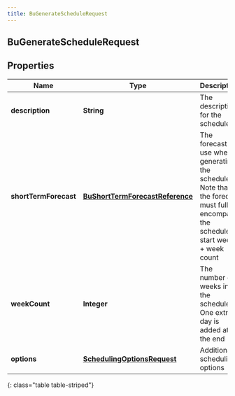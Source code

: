 ```yaml
---
title: BuGenerateScheduleRequest
---
```


## BuGenerateScheduleRequest

## Properties

| Name                  | Type                                                                                     | Description                                                                                                                              | Notes      |
| --------------------- | ---------------------------------------------------------------------------------------- | ---------------------------------------------------------------------------------------------------------------------------------------- | ---------- |
| **description**       | <!----><!---->**String**<!---->                                                          | The description for the schedule                                                                                                         |            |
| **shortTermForecast** | <!----><!---->[**BuShortTermForecastReference**](BuShortTermForecastReference.md)<!----> | The forecast to use when generating the schedule. Note that the forecast must fully encompass the schedule&#39;s start week + week count | [optional] |
| **weekCount**         | <!----><!---->**Integer**<!---->                                                         | The number of weeks in the schedule. One extra day is added at the end                                                                   |            |
| **options**           | <!----><!---->[**SchedulingOptionsRequest**](SchedulingOptionsRequest.md)<!---->         | Additional scheduling options                                                                                                            | [optional] |

{: class="table table-striped"}
